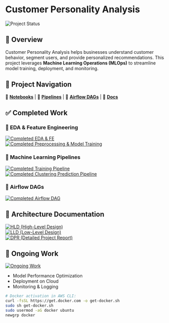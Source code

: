 # Customer Personality Analysis  
![Project Status](https://img.shields.io/badge/Project%20Status-ongoing-orange)

## 📌 Overview  
Customer Personality Analysis helps businesses understand customer behavior, segment users, and provide personalized recommendations. This project leverages **Machine Learning Operations (MLOps)** to streamline model training, deployment, and monitoring.

## 📂 Project Navigation  
📁 [**Notebooks**](notebook/) | 📁 [**Pipelines**](src/pipeline/) | 📁 [**Airflow DAGs**](airflow/dags/) | 📁 [**Docs**](docs/)

## ✅ Completed Work  

### 🔄 EDA & Feature Engineering  
[![Completed EDA & FE](https://img.shields.io/badge/Completed-EDA%20%26%20FE-green)](notebook/EDA%20&%20Feature_Engineering.ipynb)  
[![Completed Preprocessing & Model Training](https://img.shields.io/badge/Completed-Preprocessing%20%26%20Model%20Training-green)](notebook/Preprocessing%20&%20Model_training.ipynb)

### 🔄 Machine Learning Pipelines  
[![Completed Training Pipeline](https://img.shields.io/badge/Completed-Training%20Pipeline-green)](src/pipeline/training_pipeline.py)  
[![Completed Clustering Prediction Pipeline](https://img.shields.io/badge/Completed-Cluster%20Pipeline-green)](src/pipeline/clustering_pipeline.py)

### 🔄 Airflow DAGs  
[![Completed Airflow DAG](https://img.shields.io/badge/Completed-Airflow%20DAG-green)](airflow/dags)  

## 📜 Architecture Documentation  
[![HLD (High-Level Design)](https://img.shields.io/badge/ongoing-HLD-blue)](docs/HLD.pdf)  
[![LLD (Low-Level Design)](https://img.shields.io/badge/ongoing-LLD-blue)](docs/LLD.pdf)  
[![DPR (Detailed Project Report)](https://img.shields.io/badge/ongoing-DPR-blue)](docs/DPR.pdf)

## 🔄 Ongoing Work  
[![Ongoing Work](https://img.shields.io/badge/In%20Progress-Ongoing-orange)](docs/Ongoing.md)  
- Model Performance Optimization  
- Deployment on Cloud  
- Monitoring & Logging  

```bash
# Docker activation in AWS CLI:
curl -fsSL https://get.docker.com -o get-docker.sh
sudo sh get-docker.sh
sudo usermod -aG docker ubuntu
newgrp docker
